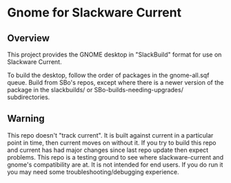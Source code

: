 ﻿# Gnome for Slackware Current
## Overview
This project provides the GNOME desktop in "SlackBuild" format for use on Slackware Current.

To build the desktop, follow the order of packages in the gnome-all.sqf queue. Build from SBo's repos, except where there is a newer version of the package in the slackbuilds/ or SBo-builds-needing-upgrades/ subdirectories.

## Warning
This repo doesn't "track current". It is built against current in a particular point in time, then current moves on without it. If you try to build this repo and current has had major changes since last repo update then expect problems. This repo is a testing ground to see where slackware-current and gnome's compatibility are at. It is not intended for end users. If you do run it you may need some troubleshooting/debugging experience.

